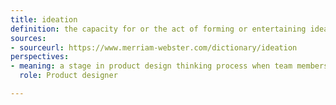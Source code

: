 ```yaml
---
title: ideation
definition: the capacity for or the act of forming or entertaining ideas
sources:
- sourceurl: https://www.merriam-webster.com/dictionary/ideation
perspectives:
- meaning: a stage in product design thinking process when team members brainstorms and explores solutions to the problem identified. it is a stage when ideas are generated and evaluated.
  role: Product designer

---
```


